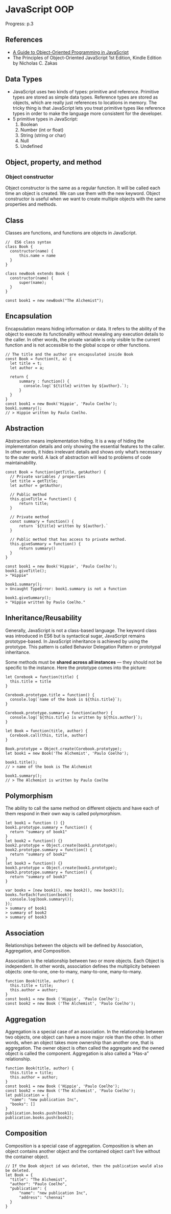 # JavaScript OOP

Progress: p.3

## References

* [A Guide to Object-Oriented Programming in JavaScript
](https://medium.com/better-programming/object-oriented-programming-in-javascript-b3bda28d3e81)
* The Principles of Object-Oriented JavaScript 1st Edition, Kindle Edition by Nicholas C. Zakas

## Data Types

* JavaScript uses two kinds of types: primitive and reference. Primitive types are stored as simple data types. Reference types are stored as objects, which are really just references to locations in memory. The tricky thing is that JavaScript lets you treat primitive types like reference types in order to make the language more consistent for the developer.
* 5 primitive types in JavaScript:
  1. Boolean
  2. Number (int or float)
  3. String (string or char)
  4. Null
  5. Undefined

## Object, property, and method

### Object constructor

Object constructor is the same as a regular function. It will be called each time an object is created. We can use them with the new keyword. Object constructor is useful when we want to create multiple objects with the same properties and methods.

## Class

Classes are functions, and functions are objects in JavaScript.

    //  ES6 class syntax
    class Book {
      constructor(name) {
          this.name = name
      }
    }

    class newBook extends Book { 
      constructor(name) {
          super(name);
      }
    }

    const book1 = new newBook("The Alchemist");

## Encapsulation

Encapsulation means hiding information or data. It refers to the ability of the object to execute its functionality without revealing any execution details to the caller. In other words, the private variable is only visible to the current function and is not accessible to the global scope or other functions.

    // The title and the author are encapsulated inside Book
    const Book = function(t, a) {
      let title = t; 
      let author = a; 
      
      return {
          summary : function() { 
            console.log(`${title} written by ${author}.`);
          } 
      }
    }
    const book1 = new Book('Hippie', 'Paulo Coelho');
    book1.summary();
    // > Hippie written by Paulo Coelho.

## Abstraction

Abstraction means implementation hiding. It is a way of hiding the implementation details and only showing the essential features to the caller. In other words, it hides irrelevant details and shows only what’s necessary to the outer world. A lack of abstraction will lead to problems of code maintainability.

    const Book = function(getTitle, getAuthor) { 
      // Private variables / properties  
      let title = getTitle; 
      let author = getAuthor;

      // Public method 
      this.giveTitle = function() {
          return title;
      }
      
      // Private method
      const summary = function() {
          return `${title} written by ${author}.`
      }

      // Public method that has access to private method.
      this.giveSummary = function() {
          return summary()
      } 
    }

    const book1 = new Book('Hippie', 'Paulo Coelho');
    book1.giveTitle();
    > "Hippie"

    book1.summary();
    > Uncaught TypeError: book1.summary is not a function

    book1.giveSummary();
    > "Hippie written by Paulo Coelho."

## Inheritance/Reusability

Generally, JavaScript is not a class-based language. The keyword class was introduced in ES6 but is syntactical sugar, JavaScript remains prototype-based. In JavaScript inheritance is achieved by using the prototype. This pattern is called Behavior Delegation Pattern or prototypal inheritance.

Some methods must be **shared across all instances** — they should not be specific to the instance. Here the prototype comes into the picture:

    let Corebook = function(title) {
      this.title = title
    }

    Corebook.prototype.title = function() {
      console.log(`name of the book is ${this.title}`);
    }

    Corebook.prototype.summary = function(author) {
      console.log(`${this.title} is written by ${this.author}`);
    }

    let Book = function(title, author) {
      Corebook.call(this, title, author)
    }

    Book.prototype = Object.create(Corebook.prototype);
    let book1 = new Book('The Alchemist', 'Paulo Coelho');
    
    book1.title();
    // > name of the book is The Alchemist
    
    book1.summary();
    // > The Alchemist is written by Paulo Coelho

## Polymorphism

The ability to call the same method on different objects and have each of them respond in their own way is called polymorphism.

    let book1 = function () {}
    book1.prototype.summary = function() {
      return "summary of book1"
    }
    let book2 = function() {}
    book2.prototype = Object.create(book1.prototype);
    book2.prototype.summary = function() {                 
      return "summary of book2"
    }
    let book3 = function() {}
    book3.prototype = Object.create(book1.prototype);
    book3.prototype.summary = function() {
      return "summary of book3"
    }
      
    var books = [new book1(), new book2(), new book3()];
    books.forEach(function(book){
      console.log(book.summary());
    });
    > summary of book1
    > summary of book2
    > summary of book3

## Association

Relationships between the objects will be defined by Association, Aggregation, and Composition.

Association is the relationship between two or more objects. Each Object is independent. In other words, association defines the multiplicity between objects: one-to-one, one-to-many, many-to-one, many-to-many.

    function Book(title, author) { 
      this.title = title; 
      this.author = author; 
    }
    const book1 = new Book ('Hippie', 'Paulo Coelho');
    const book2 = new Book ('The Alchemist', 'Paulo Coelho');

## Aggregation

Aggregation is a special case of an association. In the relationship between two objects, one object can have a more major role than the other. In other words, when an object takes more ownership than another one, that is aggregation. The owner object is often called the aggregate and the owned object is called the component. Aggregation is also called a “Has-a” relationship.

    function Book(title, author) { 
      this.title = title; 
      this.author = author; 
    }
    const book1 = new Book ('Hippie', 'Paulo Coelho');
    const book2 = new Book ('The Alchemist', 'Paulo Coelho');
    let publication = {
      "name": "new publication Inc", 
      "books": []
    }
    publication.books.push(book1);
    publication.books.push(book2);

## Composition

Composition is a special case of aggregation. Composition is when an object contains another object and the contained object can’t live without the container object.

    // If the Book object id was deleted, then the publication would also be deleted.
    let Book = {
      "title": "The Alchemist", 
      "author": "Paulo Coelho",
      "publication": {
          "name": "new publication Inc",
          "address": "chennai"
      }
    }
